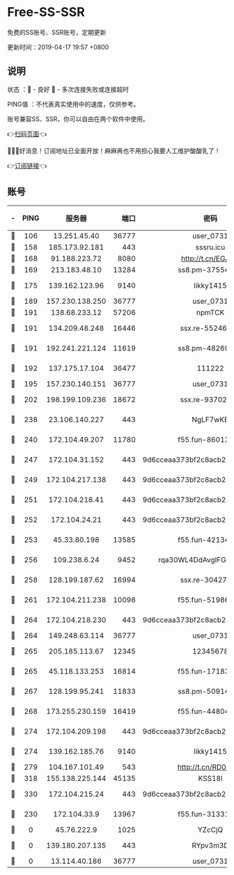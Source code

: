 # Free-SS-SSR

免费的SS账号、SSR账号，定期更新

更新时间：2019-04-17 19:57 +0800

## 说明

状态     ：🙂 - 良好 🙁 - 多次连接失败或连接超时

PING值   ：不代表真实使用中的速度，仅供参考。

账号兼容SS、SSR，你可以自由在两个软件中使用。

👉[扫码页面](https://liesauer.github.io/Free-SS-SSR/)👈

🎉🎉🎉好消息！订阅地址已全面开放！麻麻再也不用担心我要人工维护酸酸乳了！

👉[订阅链接](https://www.liesauer.net/yogurt/subscribe?ACCESS_TOKEN=DAYxR3mMaZAsaqUb)👈

## 账号

|-|PING|服务器|端口|密码|加密方式|区域|
|:----:|:----:|:-----:|-----:|:----:|:----:|:----:|
|🙂|106|13.251.45.40|36777|user_0731|chacha20|SG|
|🙂|158|185.173.92.181|443|sssru.icu|rc4-md5|RU|
|🙂|168|91.188.223.72|8080|http://t.cn/EGJIyrl|rc4-md5|RU|
|🙂|169|213.183.48.10|13284|ss8.pm-37554897|rc4-md5|RU|
|🙂|175|139.162.123.96|9140|likky1415|aes-256-cfb|JP|
|🙂|189|157.230.138.250|36777|user_0731|chacha20|US|
|🙂|191|138.68.233.12|57206|npmTCK|rc4-md5|US|
|🙂|191|134.209.48.248|16446|ssx.re-55246161|aes-256-cfb|US|
|🙂|191|192.241.221.124|11619|ss8.pm-48269884|aes-256-cfb|US|
|🙂|192|137.175.17.104|36477|111222|aes-256-cfb|US|
|🙂|195|157.230.140.151|36777|user_0731|chacha20|US|
|🙂|202|198.199.109.236|18672|ssx.re-93702065|aes-256-cfb|US|
|🙂|238|23.106.140.227|443|NgLF7wKB|aes-256-cfb|US|
|🙂|240|172.104.49.207|11780|f55.fun-86013900|aes-256-cfb|SG|
|🙂|247|172.104.31.152|443|9d6cceaa373bf2c8acb22e60b6a58be6|aes-256-cfb|US|
|🙂|249|172.104.217.138|443|9d6cceaa373bf2c8acb22e60b6a58be6|aes-256-cfb|US|
|🙂|251|172.104.218.41|443|9d6cceaa373bf2c8acb22e60b6a58be6|aes-256-cfb|US|
|🙂|252|172.104.24.21|443|9d6cceaa373bf2c8acb22e60b6a58be6|aes-256-cfb|US|
|🙂|253|45.33.80.198|13585|f55.fun-42134475|aes-256-cfb|US|
|🙂|256|109.238.6.24|9452|rqa30WL4DdAvgIFG6Fs3znzTa|aes-256-cfb|FR|
|🙂|258|128.199.187.62|16994|ssx.re-30427652|aes-256-cfb|SG|
|🙂|261|172.104.211.238|10098|f55.fun-51986109|aes-256-cfb|US|
|🙂|264|172.104.218.230|443|9d6cceaa373bf2c8acb22e60b6a58be6|aes-256-cfb|US|
|🙂|264|149.248.63.114|36777|user_0731|chacha20|CA|
|🙂|265|205.185.113.67|12345|12345678|aes-256-cfb|US|
|🙂|265|45.118.133.253|16814|f55.fun-17183295|aes-256-cfb|SG|
|🙂|267|128.199.95.241|11833|ss8.pm-50914023|aes-256-cfb|SG|
|🙂|268|173.255.230.159|16419|f55.fun-44804567|aes-256-cfb|US|
|🙂|274|172.104.209.198|443|9d6cceaa373bf2c8acb22e60b6a58be6|aes-256-cfb|US|
|🙂|274|139.162.185.76|9140|likky1415|aes-256-cfb|DE|
|🙂|279|104.167.101.49|543|http://t.cn/RD0D7sx|rc4-md5|CA|
|🙂|318|155.138.225.144|45135|KSS18l|rc4-md5|US|
|🙂|330|172.104.215.24|443|9d6cceaa373bf2c8acb22e60b6a58be6|aes-256-cfb|US|
|🙂|230|172.104.33.9|13967|f55.fun-31331451|aes-256-cfb|SG|
|🙁|0|45.76.222.9|1025|YZcCjQ|rc4-md5|JP|
|🙁|0|139.180.207.135|443|RYpv3m3D|aes-256-cfb|JP|
|🙁|0|13.114.40.186|36777|user_0731|chacha20|JP|
